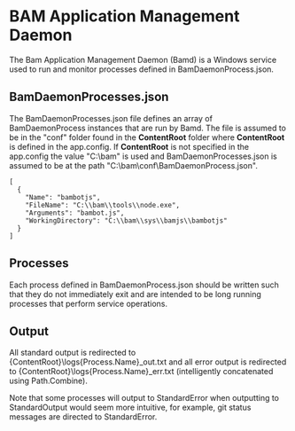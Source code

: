 ﻿# BAM Application Management Daemon

The Bam Application Management Daemon (Bamd) is a Windows service used to run and
monitor processes defined in BamDaemonProcess.json.  

## BamDaemonProcesses.json

The BamDaemonProcesses.json file defines an array of BamDaemonProcess instances
that are run by Bamd.  The file is assumed to be in the "conf" folder found in the 
**ContentRoot** folder where **ContentRoot** is defined in the app.config.  If
**ContentRoot** is not specified in the app.config the value "C:\bam" is used
and BamDaemonProcesses.json is assumed to be at the path "C:\bam\conf\BamDaemonProcess.json".

```
[
  {
    "Name": "bambotjs",
    "FileName": "C:\\bam\\tools\\node.exe",
    "Arguments": "bambot.js",
    "WorkingDirectory": "C:\\bam\\sys\\bamjs\\bambotjs"
  }
]
```

## Processes
Each process defined in BamDaemonProcess.json should be written such that they do not 
immediately exit and are intended to be long running processes that perform service operations.

## Output
All standard output is redirected to {ContentRoot}\logs\{Process.Name}_out.txt and 
all error output is redirected to {ContentRoot}\logs\{Process.Name}_err.txt (intelligently 
concatenated using Path.Combine).

Note that some processes will output to StandardError when outputting to StandardOutput
would seem more intuitive, for example, git status messages are directed to StandardError.

